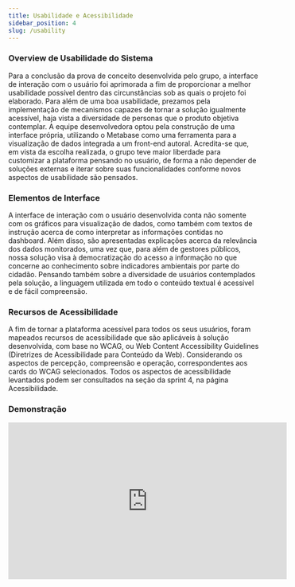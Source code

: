 ```yaml
---
title: Usabilidade e Acessibilidade
sidebar_position: 4
slug: /usability
---
```


### Overview de Usabilidade do Sistema

Para a conclusão da prova de conceito desenvolvida pelo grupo, a interface de interação com o usuário foi aprimorada a fim de proporcionar a melhor usabilidade possível dentro das circunstâncias sob as quais o projeto foi elaborado. Para além de uma boa usabilidade, prezamos pela implementação de mecanismos capazes de tornar a solução igualmente acessível, haja vista a diversidade de personas que o produto objetiva contemplar.
A equipe desenvolvedora optou pela construção de uma interface própria, utilizando o Metabase como uma ferramenta para a visualização de dados integrada a um front-end autoral. Acredita-se que, em vista da escolha realizada, o grupo teve maior liberdade para customizar a plataforma pensando no usuário, de forma a não depender de soluções externas e iterar sobre suas funcionalidades conforme novos aspectos de usabilidade são pensados.

### Elementos de Interface

A interface de interação com o usuário desenvolvida conta não somente com os gráficos para visualização de dados, como também com textos de instrução acerca de como interpretar as informações contidas no dashboard. Além disso, são apresentadas explicações acerca da relevância dos dados monitorados, uma vez que, para além de gestores públicos, nossa solução visa à democratização do acesso a informação no que concerne ao conhecimento sobre indicadores ambientais por parte do cidadão. Pensando também sobre a diversidade de usuários contemplados pela solução, a linguagem utilizada em todo o conteúdo textual é acessível e de fácil compreensão.

### Recursos de Acessibilidade

A fim de tornar a plataforma acessível para todos os seus usuários, foram mapeados recursos de acessibilidade que são aplicáveis à solução desenvolvida, com base no WCAG, ou Web Content Accessibility Guidelines (Diretrizes de Acessibilidade para Conteúdo da Web).
Considerando os aspectos de percepção, compreensão e operação, correspondentes aos cards do WCAG selecionados. Todos os aspectos de acessibilidade levantados podem ser consultados na seção da sprint 4, na página Acessibilidade.

### Demonstração

<iframe width="560" height="315" src="https://www.youtube.com/embed/MALgdnRloEw?si=NasgkIKvrP7Cviy6" title="YouTube video player" frameborder="0" allow="accelerometer; autoplay; clipboard-write; encrypted-media; gyroscope; picture-in-picture; web-share" referrerpolicy="strict-origin-when-cross-origin" allowfullscreen></iframe>